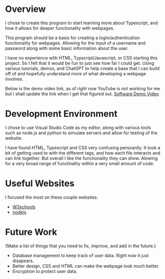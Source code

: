 # Overview

I chose to create this program to start learning more about Typescript, and how it allows for deeper functionality with webpages.

This program should be a basis for creating a login/authentication functionality for webpages. Allowing for the input of a username and password along with some basic information about the user.

I have no experience with HTML, Typscript/Javascript, or CSS starting this project. So I felt that it would be fun to just see how far I could get. Using various tutorials, demos, and ChatGPT to help create a base that I can build off of and hopefully understand more of what developing a webpage involves.

Below is the demo video link, as of right now YouTube is not working for me but I shall update the link when I get that figured out.
[Software Demo Video](http://youtube.link.goes.here)

# Development Environment

I chose to use Visual Studio Code as my editor, along with various tools such as node.js and python to simulate servers and allow for testing of the website.

I have found HTML, Typescript and CSS very confusing persoanlly. It took a bit of getting used to with the different tags, and how each file interacts and can link together. But overall I like the functionality they can show. Alowing for a very broad range of functinality within a very small amount of code.

# Useful Websites

I focused the most on these couple websites:

- [W3schools](https://www.w3schools.com)
- [nodejs](https://nodejs.org/en/learn/asynchronous-work/overview-of-blocking-vs-non-blocking)

# Future Work

{Make a list of things that you need to fix, improve, and add in the future.}

- Database management to keep track of user data. Right now it just disapears.
- Better design, CSS and HTML can make the webpage look much better.
- Encryption to protect user data.